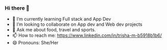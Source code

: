 ### Hi there 👋

<!--
**Tri-M/Tri-M** is a ✨ _special_ ✨ repository because its `README.md` (this file) appears on your GitHub profile.-->



- 🌱 I’m currently learning Full stack and App Dev
- 👯 I’m looking to collaborate on App dev and Web dev projects
- 💬 Ask me about food, travel and sports.
- 📫 How to reach me: https://www.linkedin.com/in/trisha-m-b5918b1b6/
- 😄 Pronouns: She/Her


